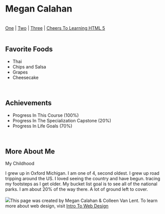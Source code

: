 <!DOCTYPE html>
<h1>Megan Calahan</h1>
<br>
  <div>
  <body>
  <nag>
  <a href="https://www.coursera.org/learn/html/peer/hIMvz/final-project">One</a>  |
  <a href="http://intro-webdesign.com/projectdescription.html">Two</a>  |
  <a href="https://www.coursera.org/learn/html/lecture/4dOi4/3-04b-uploading-to-github-pages-account">Three</a> |
  <a href="https://tenor.com/view/fambo-challenge-completed-confetti-winning-accomplish-gif-17021400">Cheers To Learning HTML 5</a>
  </nag>
</div>

<br>
  <h2>Favorite Foods</h2>
   <ul>
    <li>Thai</li>
    <li>Chips and Salsa</li>
    <li>Grapes</li>
    <li>Cheesecake</li>
   </ul>
  
<br>
  <h2>Achievements</h2>
    <ul>
    <li>Progress In This Course (100%)</li>
    <li>Progress In The Specialization Capstone (20%)</li>
    <li>Progress In Life Goals (70%)</li>
    </ul>
      
  <br>
   <h2>More About Me</h2>
      <p>My Childhood</p>
      <summary>
 I grew up in Oxford Michigan. I am one of 4, second oldest. I grew up road tripping around the US. I loved seeing the country and have begun. tracing my footsteps as I get older. My bucket list goal is to see all of the national parks. I am about 20% of the way there. A lot of ground left to cover.             
  </summary>
         
<br>
       <body>
         <img src="http://www.intro-webdesign.com/images/newlogo.png">This page was created by Megan Calahan & Colleen Van Lent. To learn more about web design, visit <a href="http://www.intro-webdesign.com">Intro To Web Design</a>
         </body>
